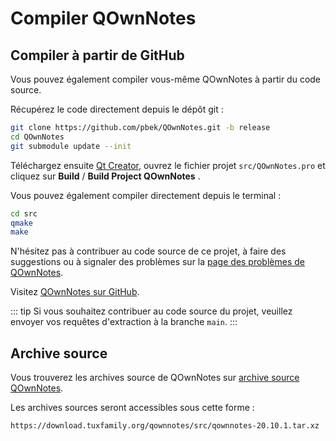 # Compiler QOwnNotes

## Compiler à partir de GitHub

Vous pouvez également compiler vous-même QOwnNotes à partir du code source.

Récupérez le code directement depuis le dépôt git :

```bash
git clone https://github.com/pbek/QOwnNotes.git -b release
cd QOwnNotes
git submodule update --init
```

Téléchargez ensuite [Qt Creator](https://www.qt.io/download-open-source), ouvrez le fichier projet `src/QOwnNotes.pro` et cliquez sur **Build** / **Build Project QOwnNotes** .

Vous pouvez également compiler directement depuis le terminal :

```bash
cd src
qmake
make
```

N'hésitez pas à contribuer au code source de ce projet, à faire des suggestions ou à signaler des problèmes sur la [page des problèmes de QOwnNotes](https://github.com/pbek/QOwnNotes/issues).

Visitez [QOwnNotes sur GitHub](https://github.com/pbek/QOwnNotes).

::: tip
Si vous souhaitez contribuer au code source du projet, veuillez envoyer vos requêtes d'extraction à la branche `main`.
:::

## Archive source

Vous trouverez les archives source de QOwnNotes sur [archive source QOwnNotes](https://download.tuxfamily.org/qownnotes/src/).

Les archives sources seront accessibles sous cette forme :

`https://download.tuxfamily.org/qownnotes/src/qownnotes-20.10.1.tar.xz`
